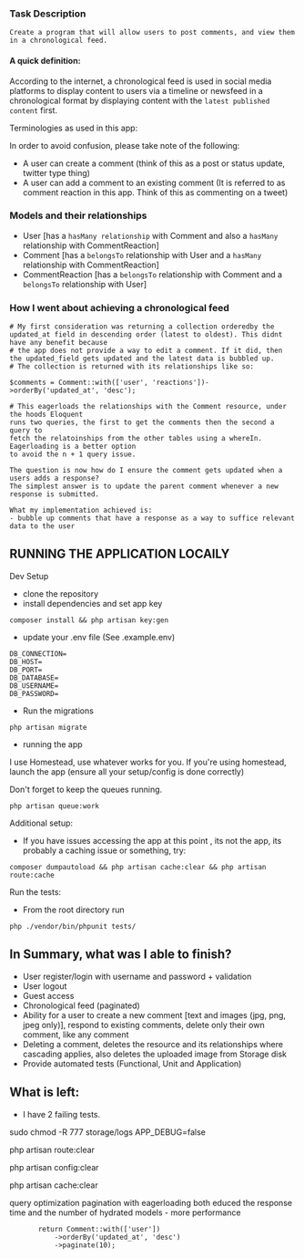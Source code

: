 ### Task Description
```
Create a program that will allow users to post comments, and view them in a chronological feed.
```

#### A quick definition: 
According to the internet, a chronological feed is used in social media platforms to display 
content to users via a timeline or newsfeed in a chronological format by displaying 
content with the `latest published content` first.

Terminologies as used in this app:

In order to avoid confusion, please take note of the following:
- A user can create a comment (think of this as a post or status update, twitter type thing)
- A user can add a comment to an existing comment (It is referred to as comment reaction in this app. Think of this as commenting on a tweet)

### Models and their relationships
- User [has a `hasMany relationship` with Comment and also a `hasMany` relationship with CommentReaction]
- Comment [has a `belongsTo` relationship with User and a `hasMany` relationship with CommentReaction]
- CommentReaction [has a `belongsTo` relationship with Comment and a `belongsTo` relationship with User]

### How I went about achieving a chronological feed
```
# My first consideration was returning a collection orderedby the updated_at field in descending order (latest to oldest). This didnt have any benefit because 
# the app does not provide a way to edit a comment. If it did, then the updated_field gets updated and the latest data is bubbled up.
# The collection is returned with its relationships like so:

$comments = Comment::with(['user', 'reactions'])->orderBy('updated_at', 'desc');

# This eagerloads the relationships with the Comment resource, under the hoods Eloquent 
runs two queries, the first to get the comments then the second a query to 
fetch the relatoinships from the other tables using a whereIn. Eagerloading is a better option
to avoid the n + 1 query issue. 

The question is now how do I ensure the comment gets updated when a users adds a response?
The simplest answer is to update the parent comment whenever a new response is submitted.

What my implementation achieved is:
- bubble up comments that have a response as a way to suffice relevant data to the user
```

## RUNNING THE APPLICATION LOCAlLY

Dev Setup
- clone the repository
- install dependencies and set app key

```
composer install && php artisan key:gen
```

- update your .env file (See .example.env)
```
DB_CONNECTION=
DB_HOST=
DB_PORT=
DB_DATABASE=
DB_USERNAME=
DB_PASSWORD=
```

- Run the migrations
```
php artisan migrate
```

- running the app

I use Homestead, use whatever works for you. If you're using homestead, launch the app (ensure all your setup/config is done correctly)

Don't forget to keep the queues running.
```
php artisan queue:work
```

Additional setup:
- If you have issues accessing the app at this point , its not the app, 
its probably a caching issue or something, try:

```
composer dumpautoload && php artisan cache:clear && php artisan route:cache
```

Run the tests:
- From the root directory run
```
php ./vendor/bin/phpunit tests/
```

## In Summary, what was I able to finish?
- User register/login with username and password + validation
- User logout
- Guest access
- Chronological feed (paginated)
- Ability for a user to create a new comment [text and images (jpg, png, jpeg only)], 
respond to existing comments, delete only their own comment, like any comment
- Deleting a comment, deletes the resource and its relationships where cascading 
applies, also deletes the uploaded image from Storage disk
- Provide automated tests (Functional, Unit and Application)

## What is left:
- I have 2 failing tests.



sudo chmod -R 777 storage/logs
APP_DEBUG=false

php artisan route:clear

php artisan config:clear

php artisan cache:clear

query optimization
pagination with eagerloading both educed the response time and the number of hydrated
 models - more performance
 
 
 ```
		return Comment::with(['user'])
			->orderBy('updated_at', 'desc')
			->paginate(10);

```